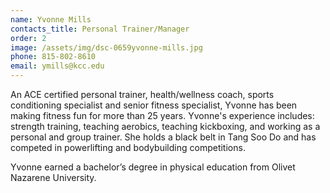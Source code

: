 ```yaml
---
name: Yvonne Mills
contacts_title: Personal Trainer/Manager
order: 2
image: /assets/img/dsc-0659yvonne-mills.jpg
phone: 815‑802‑8610
email: ymills@kcc.edu
---
```

An ACE certified personal trainer, health/wellness coach, sports conditioning specialist and senior fitness specialist, Yvonne has been making fitness fun for more than 25 years. Yvonne's experience includes: strength training, teaching aerobics, teaching kickboxing, and working as a personal and group trainer. She holds a black belt in Tang Soo Do and has competed in powerlifting and bodybuilding competitions.

Yvonne earned a bachelor’s degree in physical education from Olivet Nazarene University.
